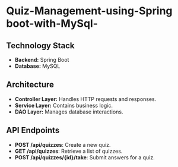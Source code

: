 # Quiz-Management-using-Spring boot-with-MySql-

## Technology Stack
- **Backend:** Spring Boot
- **Database:** MySQL

## Architecture
- **Controller Layer:** Handles HTTP requests and responses.
- **Service Layer:** Contains business logic.
- **DAO Layer:** Manages database interactions.

## API Endpoints
- **POST /api/quizzes**: Create a new quiz.
- **GET /api/quizzes**: Retrieve a list of quizzes.
- **POST /api/quizzes/{id}/take**: Submit answers for a quiz.
